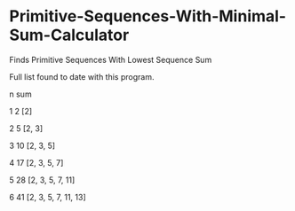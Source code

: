 # Primitive-Sequences-With-Minimal-Sum-Calculator
Finds Primitive Sequences  With Lowest Sequence Sum

Full list found to date with this program.

 n sum

 1   2 [2]

 2   5 [2, 3]

 3  10 [2, 3, 5]

 4  17 [2, 3, 5, 7]

 5  28 [2, 3, 5, 7, 11]

 6  41 [2, 3, 5, 7, 11, 13]
